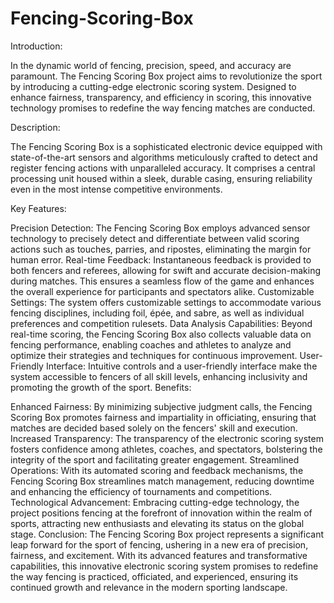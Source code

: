# Fencing-Scoring-Box

Introduction:

In the dynamic world of fencing, precision, speed, and accuracy are paramount. The Fencing Scoring Box project aims to revolutionize the sport by introducing a cutting-edge electronic scoring system. Designed to enhance fairness, transparency, and efficiency in scoring, this innovative technology promises to redefine the way fencing matches are conducted.

Description:

The Fencing Scoring Box is a sophisticated electronic device equipped with state-of-the-art sensors and algorithms meticulously crafted to detect and register fencing actions with unparalleled accuracy. It comprises a central processing unit housed within a sleek, durable casing, ensuring reliability even in the most intense competitive environments.

Key Features:

Precision Detection: The Fencing Scoring Box employs advanced sensor technology to precisely detect and differentiate between valid scoring actions such as touches, parries, and ripostes, eliminating the margin for human error.
Real-time Feedback: Instantaneous feedback is provided to both fencers and referees, allowing for swift and accurate decision-making during matches. This ensures a seamless flow of the game and enhances the overall experience for participants and spectators alike.
Customizable Settings: The system offers customizable settings to accommodate various fencing disciplines, including foil, épée, and sabre, as well as individual preferences and competition rulesets.
Data Analysis Capabilities: Beyond real-time scoring, the Fencing Scoring Box also collects valuable data on fencing performance, enabling coaches and athletes to analyze and optimize their strategies and techniques for continuous improvement.
User-Friendly Interface: Intuitive controls and a user-friendly interface make the system accessible to fencers of all skill levels, enhancing inclusivity and promoting the growth of the sport.
Benefits:

Enhanced Fairness: By minimizing subjective judgment calls, the Fencing Scoring Box promotes fairness and impartiality in officiating, ensuring that matches are decided based solely on the fencers' skill and execution.
Increased Transparency: The transparency of the electronic scoring system fosters confidence among athletes, coaches, and spectators, bolstering the integrity of the sport and facilitating greater engagement.
Streamlined Operations: With its automated scoring and feedback mechanisms, the Fencing Scoring Box streamlines match management, reducing downtime and enhancing the efficiency of tournaments and competitions.
Technological Advancement: Embracing cutting-edge technology, the project positions fencing at the forefront of innovation within the realm of sports, attracting new enthusiasts and elevating its status on the global stage.
Conclusion:
The Fencing Scoring Box project represents a significant leap forward for the sport of fencing, ushering in a new era of precision, fairness, and excitement. With its advanced features and transformative capabilities, this innovative electronic scoring system promises to redefine the way fencing is practiced, officiated, and experienced, ensuring its continued growth and relevance in the modern sporting landscape.
